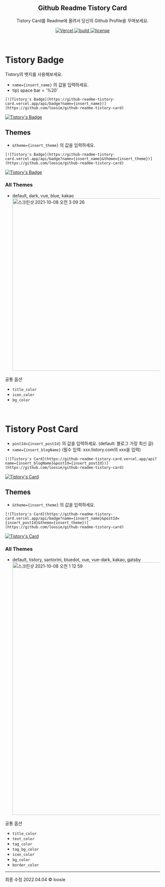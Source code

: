 <h2 align="center"> Github Readme Tistory Card </h2>
<p align="center">Tistory Card를 Readme에 올려서 당신의 Github Profile을 꾸며보세요.</p>

<p align="center">
<a href="https://vercel.com/loosie/github-readme-tistory-card">
  <img alt="Vercel" src="https://camo.githubusercontent.com/450fce3bb376c91fa1fba519f9944989f473fe74436b80d653cebf3f463fe471/68747470733a2f2f696d672e736869656c64732e696f2f6769746875622f6465706c6f796d656e74732f6a616b656a61727669732f6a6172762e69732f70726f64756374696f6e3f6c6162656c3d76657263656c266c6f676f3d76657263656c266c6f676f436f6c6f723d7768697465" />
  
<a href="https://vercel.com/loosie/github-readme-tistory-card">
  <img alt="build" src="https://img.shields.io/badge/build-success-brightgreen" />
</a>
  
  <a href="https://github.com/loosie/github-readme-tistory-card/blob/main/LICENSE">
  <img alt="license" src="https://img.shields.io/badge/license-MIT-blue" />
</a>

</p>

<br/>

# Tistory Badge

Tistory의 뱃지를 사용해보세요.

- `name={insert_name}` 의 값을 입력하세요.
- tip) space bar = '%20'

```
[![Tistory's Badge](https://github-readme-tistory-card.vercel.app/api/badge?name={insert_name})](https://github.com/loosie/github-readme-tistory-card)

```

<a href="https://loosie.tistory.com/">
  <img alt="Tistory's Badge" src="https://github-readme-tistory-card.vercel.app/api/badge?name=Tistory Badge" />
</a>

## Themes

- `&theme={insert_theme}` 의 값을 입력하세요.

```
[![Tistory's Badge](https://github-readme-tistory-card.vercel.app/api/badge?name={insert_name}&theme={insert_theme})](https://github.com/loosie/github-readme-tistory-card)

```

<a href="https://loosie.tistory.com/">
  <img alt="Tistory's Badge" src="https://github-readme-tistory-card.vercel.app/api/badge?name=Tistory Badge&theme=blue" />
</a>

### All Themes

- default, dark, vue, blue, kakao
  <img width="560" alt="스크린샷 2021-10-08 오전 3 09 26" src="https://user-images.githubusercontent.com/54282927/136439742-21a3698f-cacb-459a-8470-c61a47d7ba97.png">

공통 옵션

- `title_color`
- `icon_color`
- `bg_color`

<br/>



# Tistory Post Card
- `postId={insert_postId}` 의 값을 입력하세요. (default: 블로그 가장 최신 글)
- `name={insert_blogName}` (필수 입력: xxx.tistory.com의 xxx을 입력)

```
[![Tistory's Card](https://github-readme-tistory-card.vercel.app/api?name={insert_blogName}&postId={insert_postId})](https://github.com/loosie/github-readme-tistory-card)

```

[![Tistory's Card](https://github-readme-tistory-card.vercel.app/api?name=loosie&postId=497)](https://loosie.tistory.com/497)

## Themes

- `&theme={insert_theme}` 의 값을 입력하세요.

```
[![Tistory's Card](https://github-readme-tistory-card.vercel.app/api/badge?name={insert_name}&postId={insert_postId}&theme={insert_theme})](https://github.com/loosie/github-readme-tistory-card)

```

[![Tistory's Card](https://github-readme-tistory-card.vercel.app/api?name=loosie&postId=497&theme=bluedot)](https://loosie.tistory.com/497)

### All Themes

- default, tistory, santorini, bluedot, vue, vue-dark, kakao, gatsby
  <img width="820" alt="스크린샷 2021-10-08 오전 1 12 59" src="https://user-images.githubusercontent.com/54282927/136437771-aac28fa5-9f0d-4312-b82f-66267d45cd05.png">

공통 옵션

- `title_color`
- `text_color`
- `tag_color`
- `tag_bg_color`
- `icon_color`
- `bg_color`
- `border_color`

---

최종 수정 2022.04.04 © loosie
